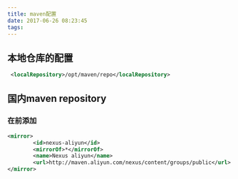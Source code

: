 ```yaml
---
title: maven配置
date: 2017-06-26 08:23:45
tags:
---
```


## 本地仓库的配置
```xml
 <localRepository>/opt/maven/repo</localRepository>
 ```
 
## 国内maven repository
### **在</mirrors>前添加**
```xml
<mirror>  
        <id>nexus-aliyun</id>  
        <mirrorOf>*</mirrorOf>  
        <name>Nexus aliyun</name>  
        <url>http://maven.aliyun.com/nexus/content/groups/public</url>  
</mirror>  
```
